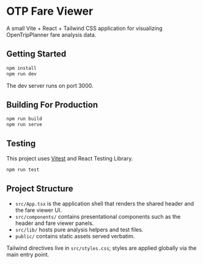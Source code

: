 # OTP Fare Viewer

A small Vite + React + Tailwind CSS application for visualizing OpenTripPlanner fare analysis data.

## Getting Started

```bash
npm install
npm run dev
```

The dev server runs on port 3000.

## Building For Production

```bash
npm run build
npm run serve
```

## Testing

This project uses [Vitest](https://vitest.dev/) and React Testing Library.

```bash
npm run test
```

## Project Structure

- `src/App.tsx` is the application shell that renders the shared header and the fare viewer UI.
- `src/components/` contains presentational components such as the header and fare viewer panels.
- `src/lib/` hosts pure analysis helpers and test files.
- `public/` contains static assets served verbatim.

Tailwind directives live in `src/styles.css`; styles are applied globally via the main entry point.
